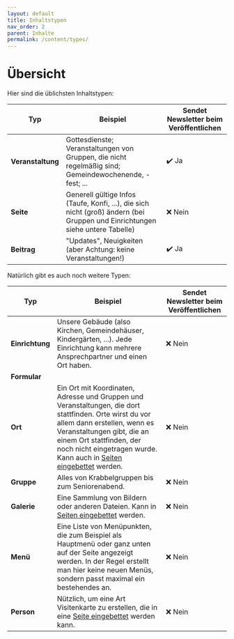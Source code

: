 ```yaml
---
layout: default
title: Inhaltstypen
nav_order: 2
parent: Inhalte
permalink: /content/types/
---
```


# Übersicht

Hier sind die üblichsten Inhaltstypen:

| Typ               | Beispiel                                                                                                                      | Sendet Newsletter beim Veröffentlichen |
|-------------------|-------------------------------------------------------------------------------------------------------------------------------|----------------------------------------|
| **Veranstaltung** | Gottesdienste; Veranstaltungen von Gruppen, die nicht regelmäßig sind; Gemeindewochenende, -fest; ...                         | ✔️ Ja                                  |
| **Seite**         | Generell gültige Infos (Taufe, Konfi, ...), die sich nicht (groß) ändern (bei Gruppen und Einrichtungen siehe untere Tabelle) | ❌ Nein                                |
| **Beitrag**       | "Updates", Neuigkeiten (aber Achtung: keine Veranstaltungen!)                                                                 | ✔️ Ja                                  |

Natürlich gibt es auch noch weitere Typen:

| Typ               | Beispiel                                                                                                                                    | Sendet Newsletter beim Veröffentlichen |
|-------------------|---------------------------------------------------------------------------------------------------------------------------------------------|----------------------------------------|
| **Einrichtung**   | Unsere Gebäude (also Kirchen, Gemeindehäuser, Kindergärten, ...). Jede Einrichtung kann mehrere Ansprechpartner und einen Ort haben.        | ❌ Nein                                |
| **Formular**      | 
| **Ort**           | Ein Ort mit Koordinaten, Adresse und Gruppen und Veranstaltungen, die dort stattfinden. Orte wirst du vor allem dann erstellen, wenn es Veranstaltungen gibt, die an einem Ort stattfinden, der noch nicht eingetragen wurde. Kann auch in [Seiten eingebettet](../sites/building-sites#orte) werden. | ❌ Nein                                |
| **Gruppe**        | Alles von Krabbelgruppen bis zum Seniorenabend.                                                                                             | ❌ Nein                                |
| **Galerie**       | Eine Sammlung von Bildern oder anderen Dateien. Kann in [Seiten eingebettet](../sites/building-sites#galerie) werden.                       | ❌ Nein                                |
| **Menü**          | Eine Liste von Menüpunkten, die zum Beispiel als Hauptmenü oder ganz unten auf der Seite angezeigt werden. In der Regel erstellt man hier keine neuen Menüs, sondern passt maximal ein bestehendes an. | ❌ Nein                                |
| **Person**        | Nützlich, um eine Art Visitenkarte zu erstellen, die in eine [Seite eingebettet](../sites/building-sites#personen) werden kann.              | ❌ Nein                                |